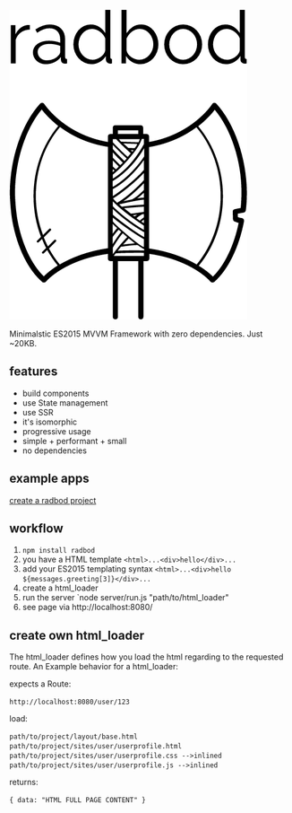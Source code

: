 ![Radbod Logo](https://raw.githubusercontent.com/kindziora/radbod/master/logo.png?token=AADL3M6H3J2GJAY6HPB3EN3AKHPN2 "Radbod Logo")

Minimalstic ES2015 MVVM Framework with zero dependencies. Just ~20KB.

## features

- build components
- use State management
- use SSR
- it's isomorphic
- progressive usage
- simple + performant + small
- no dependencies

## example apps
[create a radbod project](https://github.com/kindziora/create-radbod-project)


## workflow

1. `npm install radbod`
2. you have a HTML template `<html>...<div>hello</div>...`
3. add your ES2015 templating syntax `<html>...<div>hello ${messages.greeting[3]}</div>...`
4. create a html_loader 
5. run the server `node server/run.js "path/to/html_loader"
6. see page via http://localhost:8080/
   
## create own html_loader

The html_loader defines how you load the html regarding to the requested route.
An Example behavior for a html_loader:

expects a Route:

`http://localhost:8080/user/123` 


load:

`path/to/project/layout/base.html`
`path/to/project/sites/user/userprofile.html`
`path/to/project/sites/user/userprofile.css -->inlined`
`path/to/project/sites/user/userprofile.js -->inlined`

returns:

`{ data: "HTML FULL PAGE CONTENT" }`
